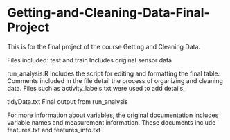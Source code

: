 # Getting-and-Cleaning-Data-Final-Project

This is for the final project of the course Getting and Cleaning Data.

Files included:
test and train
Includes original sensor data

run_analysis.R
Includes the script for editing and formatting the final table. Comments included in the file detail
the process of organizing and cleaning data. Files such as activity_labels.txt were used to 
add details. 

tidyData.txt
Final output from run_analysis

For more information about variables, the original documentation includes variable names
and measurement information. These documents include features.txt and features_info.txt